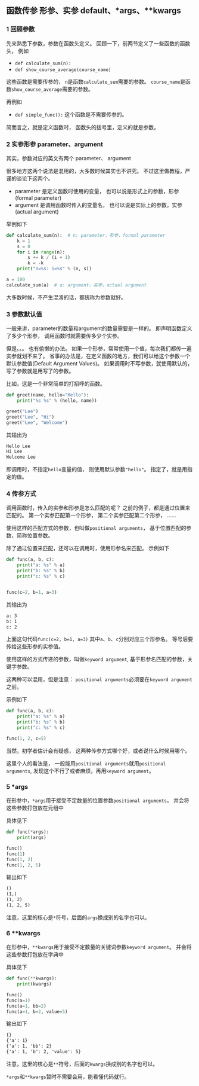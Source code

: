 ## 函数传参 形参、实参 default、*args、**kwargs
### 1 回顾参数
先来熟悉下参数，参数在函数头定义。
回顾一下，前两节定义了一些函数的函数头，
例如
- `def calculate_sum(n):`
- `def show_course_average(course_name)`

这些函数是需要传参的，
`n`是函数`calculate_sum`需要的参数。
`course_name`是函数`show_course_average`需要的参数。

再例如
- `def simple_func():`
这个函数是不需要传参的。

简而言之，就是定义函数时，
函数头的括号里，定义的就是参数。

### 2 实参形参 parameter、argument
其实，参数对应的英文有两个
parameter、 argument

很多地方这两个说法是混用的，大多数时候其实也不讲究。
不过这里做教程，严谨的谈论下这两个。
- parameter 是定义函数时使用的变量，
  也可以说是形式上的参数，形参(formal parameter)
- argument 是调用函数时传入的变量名，
  也可以说是实际上的参数，实参(actual argument)

举例如下
```python
def calculate_sum(n):  # n: parameter，形参，formal parameter
    k = 1
    s = 0
    for i in range(n):
        s += k / (i + 1)
        k = -k
    print("n=%s: S=%s" % (n, s))

a = 100
calculate_sum(a)  # a: argument，实参，actual argument
```

大多数时候，不产生混淆的话，都统称为参数就好。

### 3 参数默认值
一般来讲，parameter的数量和argument的数量需要是一样的。
即声明函数定义了多少个形参，
调用函数时就需要传多少个实参。

但是。。。
也有偷懒的办法。
如果一个形参，常常使用一个值，每次我们都传一遍实参就划不来了。
省事的办法是，在定义函数的地方，我们可以给这个参数一个默认参数值(Default Argument Values)。
如果调用时不写参数，就使用默认的，
写了参数就是用写了的参数。

比如，这是一个非常简单的打招呼的函数。
```python
def greet(name, hello="Hello"):
    print("%s %s" % (hello, name))

greet("Lee")
greet("Lee", "Hi")
greet("Lee", "Welcome")
```
其输出为
```txt
Hello Lee
Hi Lee
Welcome Lee
```

即调用时，不指定`hello`变量的值，
则使用默认参数`"hello"`。
指定了，就是用指定的值。

### 4 传参方式
调用函数时，传入的实参和形参是怎么匹配的呢？
之前的例子，都是通过位置来匹配的。
第一个实参匹配第一个形参，
第二个实参匹配第二个形参，
......

使用这样的匹配方式的参数，也叫做`positional arguments`，
基于位置匹配的参数，简称位置参数。

除了通过位置来匹配，还可以在调用时，使用形参名来匹配。
示例如下
```python
def func(a, b, c):
    print("a: %s" % a)
    print("b: %s" % b)
    print("c: %s" % c)


func(c=2, b=1, a=3)
```
其输出为
```txt
a: 3
b: 1
c: 2
```
上面这句代码`func(c=2, b=1, a=3)`
其中`a`、`b`、`c`分别对应三个形参名。
等号后要传给这些形参的实参值。

使用这样的方式传递的参数，叫做`keyword argument`,
基于形参名匹配的参数，关键字参数。

这两种可以混用，但是注意：
`positional arguments`必须要在`keyword argument`之前。

示例如下
```python
def func(a, b, c):
    print("a: %s" % a)
    print("b: %s" % b)
    print("c: %s" % c)

func(1, 2, c=5)
```

当然，初学者估计会有疑惑，
这两种传参方式哪个好，或者说什么时候用哪个。

这里个人的看法是，
一般能用`positional arguments`就用`positional arguments`,
发现这个不行了或者麻烦，再用`keyword argument`。
### 5 *args
在形参中，`*args`用于接受不定数量的位置参数`positional arguments`。
并会将这些参数打包放在元组中

具体见下
```python
def func(*args):
    print(args)

func()
func(1)
func(1, 2)
func(1, 2, 5)
```
输出如下
```txt
()
(1,)
(1, 2)
(1, 2, 5)
```
注意，这里的核心是`*`符号，后面的`args`换成别的名字也可以。

### 6 **kwargs
在形参中，`**kwargs`用于接受不定数量的关键词参数`keyword argument`。
并会将这些参数打包放在字典中

具体见下
```python
def func(**kwargs):
    print(kwargs)

func()
func(a=1)
func(a=1, bb=2)
func(a=1, b=2, value=5)
```
输出如下
```txt
{}
{'a': 1}
{'a': 1, 'bb': 2}
{'a': 1, 'b': 2, 'value': 5}
```

注意，这里的核心是`**`符号，后面的`kwargs`换成别的名字也可以。

`*args`和`**kwargs`暂时不需要会用，能看懂代码就行。
